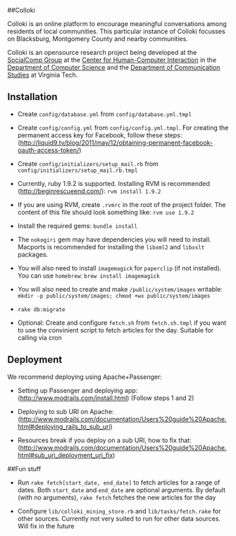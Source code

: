 ##Colloki

Colloki is an online platform to encourage meaningful conversations among residents of local communities. This particular instance of Colloki focusses on Blacksburg, Montgomery County and nearby communities.

Colloki is an opensource research project being developed at the [SocialComp Group](http://diggov.cs.vt.edu) at the [Center for Human-Computer Interaction](http://hci.vt.edu) in the [Department of Computer Science](http://www.cs.vt.edu) and the [Department of Communication Studies](http://www.comm.vt.edu) at Virginia Tech.

## Installation

* Create `config/database.yml` from `config/database.yml.tmpl`

* Create `config/config.yml` from `config/config.yml.tmpl`. For creating the permanent access key for Facebook, follow these steps: (http://liquid9.tv/blog/2011/may/12/obtaining-permanent-facebook-oauth-access-token/)

* Create `config/initializers/setup_mail.rb` from `config/initializers/setup_mail.rb.tmpl`

* Currently, ruby 1.9.2 is supported. Installing RVM is recommended (http://beginrescueend.com/): 
`rvm install 1.9.2`

* If you are using RVM, create `.rvmrc` in the root of the project folder.
    The content of this file should look something like: `rvm use 1.9.2`

* Install the required gems: `bundle install`

* The `nokogiri` gem may have dependencies you will need to install. 
    Macports is recommended for installing the `libxml2` and `libxslt` packages.

* You will also need to install `imagemagick` for `paperclip` (if not installed). 
    You can use `homebrew`: `brew install imagemagick`

* You will also need to create and make `/public/system/images` writable:
  `mkdir -p public/system/images; chmod +wx public/system/images`

* `rake db:migrate`

* Optional: Create and configure `fetch.sh` from `fetch.sh.tmpl` if you want to use the convinient script to fetch articles for the day. Suitable for calling via cron

## Deployment

We recommend deploying using Apache+Passenger:

* Setting up Passenger and deploying app: (http://www.modrails.com/install.html) (Follow steps 1 and 2)

* Deploying to sub URI on Apache: (http://www.modrails.com/documentation/Users%20guide%20Apache.html#deploying_rails_to_sub_uri)

* Resources break if you deploy on a sub URI, how to fix that: (http://www.modrails.com/documentation/Users%20guide%20Apache.html#sub_uri_deployment_uri_fix)

##Fun stuff

* Run `rake fetch[start_date, end_date]` to fetch articles for a range of dates. Both `start_date` and `end_date` are optional arguments. By default (with no arguments), `rake fetch` fetches the new articles for the day

* Configure `lib/colloki_mining_store.rb` and `lib/tasks/fetch.rake` for other sources. Currently not very suited to run for other data sources. Will fix in the future